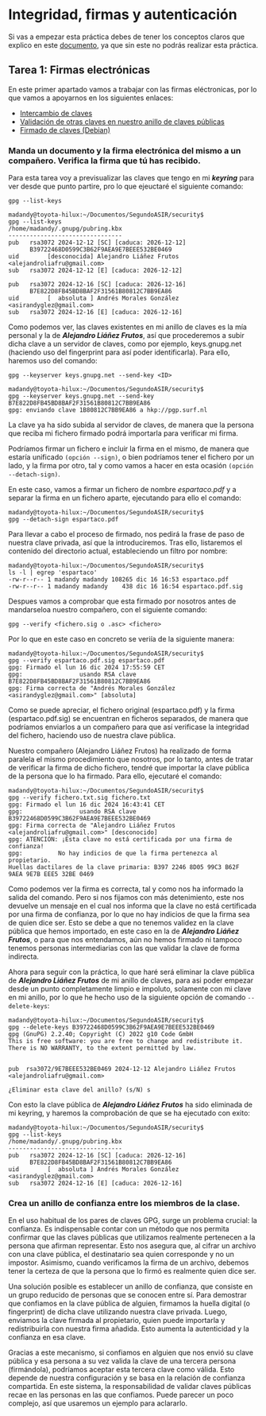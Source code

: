 # Integridad, firmas y autenticación

Si vas a empezar esta práctica debes de tener los conceptos claros que explico en este [documento](./Practicas/Cifadro-Asimétrico.md), ya que sin este no podrás realizar esta práctica.

## Tarea 1: Firmas electrónicas

En este primer apartado vamos a trabajar con las firmas eléctronicas, por lo que vamos a apoyarnos en los siguientes enlaces:

- [Intercambio de claves](https://www.gnupg.org/gph/es/manual/x75.html)
- [Validación de otras claves en nuestro anillo de claves públicas](https://www.gnupg.org/gph/es/manual/x354.html)
- [Firmado de claves (Debian)](https://www.debian.org/events/keysigning.es.html)


### Manda un documento y la firma electrónica del mismo a un compañero. Verifica la firma que tú has recibido.

Para esta tarea voy a previsualizar las claves que tengo en mi ***keyring*** para ver desde que punto partire, pro lo que ejeuctaré el siguiente comando:

```gpg --list-keys```

```
madandy@toyota-hilux:~/Documentos/SegundoASIR/security$ 
gpg --list-keys
/home/madandy/.gnupg/pubring.kbx
--------------------------------
pub   rsa3072 2024-12-12 [SC] [caduca: 2026-12-12]
      B39722468D0599C3B62F9AEA9E7BEEE532BE0469
uid        [desconocida] Alejandro Liáñez Frutos <alejandroliafru@gmail.com>
sub   rsa3072 2024-12-12 [E] [caduca: 2026-12-12]

pub   rsa3072 2024-12-16 [SC] [caduca: 2026-12-16]
      B7E822D8FB45BD8BAF2F31561B80812C7BB9EA86
uid        [  absoluta ] Andrés Morales González <asirandyglez@gmail.com>
sub   rsa3072 2024-12-16 [E] [caduca: 2026-12-16]
```

Como podemos ver, las claves existentes en mi anillo de claves es la mía personal y la de ***Alejandro Liáñez Frutos***, así que procederemos a subir dicha clave a un servidor de claves, como por ejemplo, keys.gnupg.net (haciendo uso del fingerprint para así poder identificarla). Para ello, haremos uso del comando:

```gpg --keyserver keys.gnupg.net --send-key <ID> ```

```
madandy@toyota-hilux:~/Documentos/SegundoASIR/security$ 
gpg --keyserver keys.gnupg.net --send-key B7E822D8FB45BD8BAF2F31561B80812C7BB9EA86
gpg: enviando clave 1B80812C7BB9EA86 a hkp://pgp.surf.nl
```

La clave ya ha sido subida al servidor de claves, de manera que la persona que reciba mi fichero firmado podrá importarla para verificar mi firma.

Podríamos firmar un fichero e incluir la firma en el mismo, de manera que estaría unificado ```(opción --sign)```, o bien podríamos tener el fichero por un lado, y la firma por otro, tal y como vamos a hacer en esta ocasión ```(opción --detach-sign)```.

En este caso, vamos a firmar un fichero de nombre *espartaco.pdf* y a separar la firma en un fichero aparte, ejecutando para ello el comando:

```
madandy@toyota-hilux:~/Documentos/SegundoASIR/security$ 
gpg --detach-sign espartaco.pdf 
```

Para llevar a cabo el proceso de firmado, nos pedirá la frase de paso de nuestra clave privada, así que la introduciremos. Tras ello, listaremos el contenido del directorio actual, estableciendo un filtro por nombre:

```
madandy@toyota-hilux:~/Documentos/SegundoASIR/security$ 
ls -l | egrep 'espartaco'
-rw-r--r-- 1 madandy madandy 108265 dic 16 16:53 espartaco.pdf
-rw-r--r-- 1 madandy madandy    438 dic 16 16:54 espartaco.pdf.sig
```
Despues vamos a comprobar que esta firmado por nosotros antes de mandarseloa  nuestro compañero, con el siguiente comando:

```gpg --verify <fichero.sig o .asc> <fichero>```

Por lo que en este caso en concreto se veriía de la siguiente manera:

```
madandy@toyota-hilux:~/Documentos/SegundoASIR/security$ 
gpg --verify espartaco.pdf.sig espartaco.pdf 
gpg: Firmado el lun 16 dic 2024 17:55:59 CET
gpg:                usando RSA clave B7E822D8FB45BD8BAF2F31561B80812C7BB9EA86
gpg: Firma correcta de "Andrés Morales González <asirandyglez@gmail.com>" [absoluta]
```

Como se puede apreciar, el fichero original (espartaco.pdf) y la firma (espartaco.pdf.sig) se encuentran en ficheros separados, de manera que podríamos enviarlos a un compañero para que así verificase la integridad del fichero, haciendo uso de nuestra clave pública.

Nuestro compañero (Alejandro Liáñez Frutos) ha realizado de forma paralela el mismo procedimiento que nosotros, por lo tanto, antes de tratar de verificar la firma de dicho fichero, tendré que importar la clave pública de la persona que lo ha firmado. Para ello, ejecutaré el comando:

```
madandy@toyota-hilux:~/Documentos/SegundoASIR/security$ 
gpg --verify fichero.txt.sig fichero.txt
gpg: Firmado el lun 16 dic 2024 16:43:41 CET
gpg:                usando RSA clave B39722468D0599C3B62F9AEA9E7BEEE532BE0469
gpg: Firma correcta de "Alejandro Liáñez Frutos <alejandroliafru@gmail.com>" [desconocido]
gpg: ATENCIÓN: ¡Esta clave no está certificada por una firma de confianza!
gpg:          No hay indicios de que la firma pertenezca al propietario.
Huellas dactilares de la clave primaria: B397 2246 8D05 99C3 B62F  9AEA 9E7B EEE5 32BE 0469
```

Como podemos ver la firma es correcta, tal y como nos ha informado la salida del comando. Pero si nos fijamos con más detenimiento, este nos devuelve un mensaje en el cual nos informa que la clave no está certificada por una firma de confianza, por lo que no hay indicios de que la firma sea de quien dice ser. Esto se debe a que no tenemos validez en la clave pública que hemos importado, en este caso en la de ***Alejandro Liáñez Frutos***, o para que nos entendamos, aún no hemos firmado ni tampoco tenemos personas intermediarias con las que validar la clave de forma indirecta.

Ahora para seguir con la práctica, lo que haré será eliminar la clave pública de ***Alejandro Liáñez Frutos*** de mi anillo de claves, para asi poder empezar desde un punto completamente limpio e impoluto, solamente con mi clave en mi anillo, por lo que he hecho uso de la siguiente opción de comando ```--delete-keys```:

```
madandy@toyota-hilux:~/Documentos/SegundoASIR/security$ 
gpg --delete-keys B39722468D0599C3B62F9AEA9E7BEEE532BE0469
gpg (GnuPG) 2.2.40; Copyright (C) 2022 g10 Code GmbH
This is free software: you are free to change and redistribute it.
There is NO WARRANTY, to the extent permitted by law.


pub  rsa3072/9E7BEEE532BE0469 2024-12-12 Alejandro Liáñez Frutos <alejandroliafru@gmail.com>

¿Eliminar esta clave del anillo? (s/N) s

```
Con esto la clave pública de ***Alejandro Liáñez Frutos*** ha sido eliminada de mi keyring, y haremos la comprobación de que se ha ejecutado con exito:

```
madandy@toyota-hilux:~/Documentos/SegundoASIR/security$ 
gpg --list-keys
/home/madandy/.gnupg/pubring.kbx
--------------------------------
pub   rsa3072 2024-12-16 [SC] [caduca: 2026-12-16]
      B7E822D8FB45BD8BAF2F31561B80812C7BB9EA86
uid        [  absoluta ] Andrés Morales González <asirandyglez@gmail.com>
sub   rsa3072 2024-12-16 [E] [caduca: 2026-12-16]
```

### Crea un anillo de confianza entre los miembros de la clase.

En el uso habitual de los pares de claves GPG, surge un problema crucial: la confianza. Es indispensable contar con un método que nos permita confirmar que las claves públicas que utilizamos realmente pertenecen a la persona que afirman representar. Esto nos asegura que, al cifrar un archivo con una clave pública, el destinatario sea quien corresponde y no un impostor. Asimismo, cuando verificamos la firma de un archivo, debemos tener la certeza de que la persona que lo firmó es realmente quien dice ser.

Una solución posible es establecer un anillo de confianza, que consiste en un grupo reducido de personas que se conocen entre sí. Para demostrar que confiamos en la clave pública de alguien, firmamos la huella digital (o fingerprint) de dicha clave utilizando nuestra clave privada. Luego, enviamos la clave firmada al propietario, quien puede importarla y redistribuirla con nuestra firma añadida. Esto aumenta la autenticidad y la confianza en esa clave.

Gracias a este mecanismo, si confiamos en alguien que nos envió su clave pública y esa persona a su vez valida la clave de una tercera persona (firmándola), podríamos aceptar esta tercera clave como válida. Esto depende de nuestra configuración y se basa en la relación de confianza compartida. En este sistema, la responsabilidad de validar claves públicas recae en las personas en las que confiamos. Puede parecer un poco complejo, así que usaremos un ejemplo para aclararlo.

